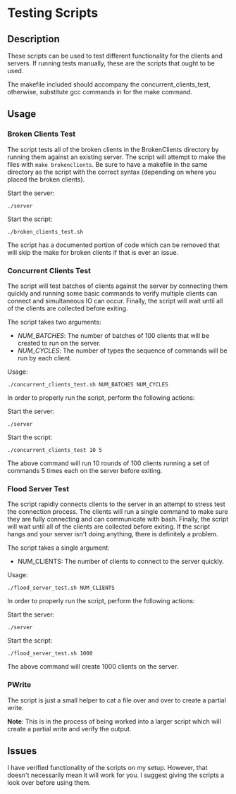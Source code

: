 
# Testing Scripts

## Description
These scripts can be used to test different functionality for the clients and servers. If running tests manually, these are the scripts that ought to be used.

The makefile included should accompany the concurrent_clients_test, otherwise, substitute gcc commands in for the make command.

## Usage

### Broken Clients Test
The script tests all of the broken clients in the BrokenClients directory by running them against an existing server. The script will attempt to make the files with ```make brokenclients```. Be sure to have a makefile in the same directory as the script with the correct syntax (depending on where you placed the broken clients).

Start the server:
```
./server
```

Start the script:
```
./broken_clients_test.sh
```

The script has a documented portion of code which can be removed that will skip the make for broken clients if that is ever an issue.

### Concurrent Clients Test
The script will test batches of clients against the server by connecting them quickly and running some basic commands to verify multiple clients can connect and simultaneous IO can occur. Finally, the script will wait until all of the clients are collected before exiting.

The script takes two arguments:
- _NUM_BATCHES_: The number of batches of 100 clients that will be created to run on the server.
- _NUM_CYCLES_: The number of types the sequence of commands will be run by each client.

Usage:
```
./concurrent_clients_test.sh NUM_BATCHES NUM_CYCLES
```

In order to properly run the script, perform the following actions:

Start the server:
```
./server
```

Start the script:
```
./concurrent_clients_test 10 5
```

The above command will run 10 rounds of 100 clients running a set of commands 5 times each on the server before exiting.

### Flood Server Test
The script rapidly connects clients to the server in an attempt to stress test the connection process. The clients will run a single command to make sure they are fully connecting and can communicate with bash. Finally, the script will wait until all of the clients are collected before exiting. If the script hangs and your server isn't doing anything, there is definitely a problem.

The script takes a single argument:
- NUM_CLIENTS: The number of clients to connect to the server quickly.

Usage:
```
./flood_server_test.sh NUM_CLIENTS
```

In order to properly run the script, perform the following actions:

Start the server:
```
./server
```

Start the script:
```
./flood_server_test.sh 1000
```

The above command will create 1000 clients on the server.

### PWrite
The script is just a small helper to cat a file over and over to create a partial write.

**Note**: This is in the process of being worked into a larger script which will create a partial write and verify the output.

## Issues
I have verified functionality of the scripts on my setup. However, that doesn't necessarily mean it will work for you. I suggest giving the scripts a look over before using them.